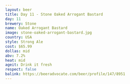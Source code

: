 ```yaml
---
layout: beer
title: Day 11 - Stone Oaked Arrogant Bastard
day: 11
brewery: Stone
name: Oaked Arrogant Bastard
image: stone-oaked-arrogant-bastard.jpg
country: USA
style: Strong Ale
cost: $65.99
dollas: mid
abv: 7.2%
heat: mid
ageit: Drink it fresh
respect: false
balink: https://beeradvocate.com/beer/profile/147/8951
---
```




